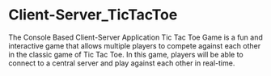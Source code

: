 # Client-Server_TicTacToe

The Console Based Client-Server Application Tic Tac Toe Game is a fun and  
interactive game that allows multiple players to compete against each other in 
the classic game of Tic Tac Toe.
In this game, players will be able to connect to a central server and play against each other in real-time.
